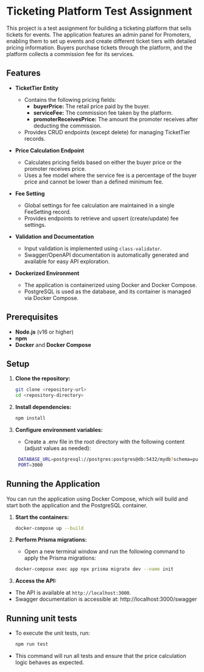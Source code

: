 # Ticketing Platform Test Assignment

This project is a test assignment for building a ticketing platform that sells tickets for events. 
The application features an admin panel for Promoters, enabling them to set up events and create different ticket tiers with detailed pricing information. 
Buyers purchase tickets through the platform, and the platform collects a commission fee for its services.

## Features

- **TicketTier Entity**
    - Contains the following pricing fields:
        - **buyerPrice:** The retail price paid by the buyer.
        - **serviceFee:** The commission fee taken by the platform.
        - **promoterReceivesPrice:** The amount the promoter receives after deducting the commission.
    - Provides CRUD endpoints (except delete) for managing TicketTier records.

- **Price Calculation Endpoint**
    - Calculates pricing fields based on either the buyer price or the promoter receives price.
    - Uses a fee model where the service fee is a percentage of the buyer price and cannot be lower than a defined minimum fee.

- **Fee Setting**
    - Global settings for fee calculation are maintained in a single FeeSetting record.
    - Provides endpoints to retrieve and upsert (create/update) fee settings.

- **Validation and Documentation**
    - Input validation is implemented using `class-validator`.
    - Swagger/OpenAPI documentation is automatically generated and available for easy API exploration.

- **Dockerized Environment**
    - The application is containerized using Docker and Docker Compose.
    - PostgreSQL is used as the database, and its container is managed via Docker Compose.

## Prerequisites

- **Node.js** (v16 or higher)
- **npm**
- **Docker** and **Docker Compose**

## Setup

1. **Clone the repository:**

   ```bash
   git clone <repository-url>
   cd <repository-directory>

2. **Install dependencies:**
   ```bash
   npm install
   
3. **Configure environment variables:**
   - Create a .env file in the root directory with the following content (adjust values as needed):
   ```bash
    DATABASE_URL=postgresql://postgres:postgres@db:5432/mydb?schema=public
    PORT=3000
   
## Running the Application

You can run the application using Docker Compose, which will build and start both the application and the PostgreSQL container.

1. **Start the containers:**

   ```bash
   docker-compose up --build

2. **Perform Prisma migrations:**
   - Open a new terminal window and run the following command to apply the Prisma migrations:
   ```bash
   docker-compose exec app npx prisma migrate dev --name init
   
3. **Access the API:**
 - The API is available at `http://localhost:3000`.
 - Swagger documentation is accessible at: http://localhost:3000/swagger

## Running unit tests
 - To execute the unit tests, run:
   ```bash
   npm run test
 - This command will run all tests and ensure that the price calculation logic behaves as expected.

